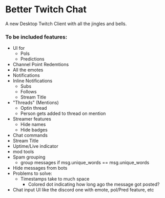 # Better Twitch Chat

A new Desktop Twitch Client with all the jingles and bells.

### To be included features:
- UI for
    - Pols
    - Predictions
- Channel Point Redemtions
- All the emotes
- Notifications
- Inline Notifications
    - Subs
    - Follows
    - Stream Title
- "Threads" (Mentions)
    - Optin thread
    - Person gets added to thread on mention
- Streamer features
    - Hide names
    - Hide badges
- Chat commands
- Stream Title
- Uptime/Live indicator
- mod tools
- Spam grouping
    - group messages if msg.unique_words == msg.unique_words
- Hide messages from bots
- Problems to solve:
    - Timestamps take to much space
        - Colored dot indicating how long ago the message got posted?
- Chat input UI like the discord one with emote, pol/Pred feature, etc